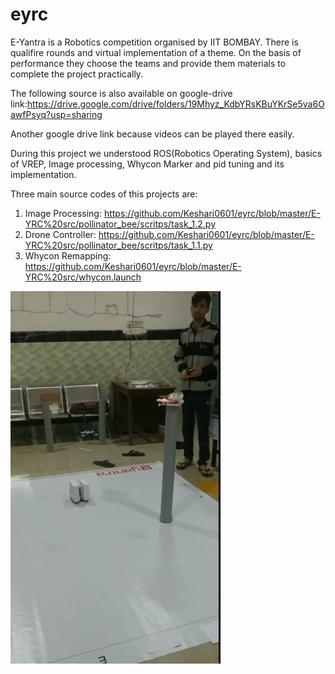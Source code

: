 # eyrc
E-Yantra is a Robotics competition organised by IIT BOMBAY. There is qualifire rounds and virtual implementation of a theme. On the basis of performance they choose the teams and provide them materials to complete the project practically.

The following source is also available on google-drive link:https://drive.google.com/drive/folders/19Mhyz_KdbYRsKBuYKrSe5va6OawfPsyq?usp=sharing


Another google drive link because videos can be played there easily.

During this project we understood ROS(Robotics Operating System), basics of VREP, Image processing, Whycon Marker and pid tuning and its implementation.

Three main source codes of this projects are:
  1. Image Processing: https://github.com/Keshari0601/eyrc/blob/master/E-YRC%20src/pollinator_bee/scritps/task_1.2.py
  2. Drone Controller: https://github.com/Keshari0601/eyrc/blob/master/E-YRC%20src/pollinator_bee/scritps/task_1.1.py
  3. Whycon Remapping: https://github.com/Keshari0601/eyrc/blob/master/E-YRC%20src/whycon.launch
  
  

![alt text](https://github.com/Keshari0601/eyrc/blob/master/image/image.png)
